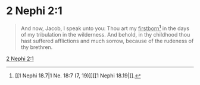 # 2 Nephi 2:1

> And now, Jacob, I speak unto you: Thou art my <u>firstborn</u>[^a] in the days of my tribulation in the wilderness. And behold, in thy childhood thou hast suffered afflictions and much sorrow, because of the rudeness of thy brethren.

[2 Nephi 2:1](https://www.churchofjesuschrist.org/study/scriptures/bofm/2-ne/2?lang=eng&id=p1#p1)


[^a]: [[1 Nephi 18.7|1 Ne. 18:7 (7, 19)]][[1 Nephi 18.19|]].  

